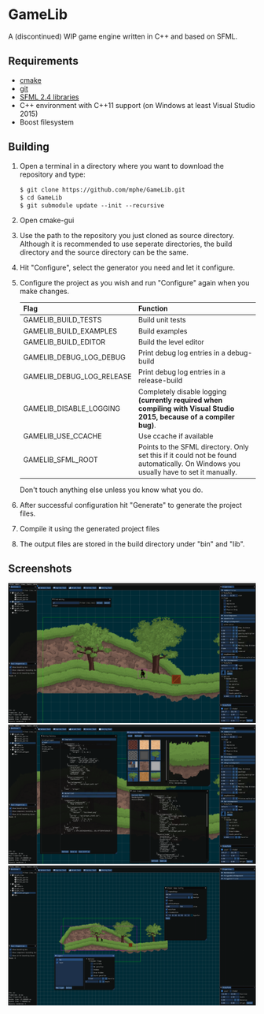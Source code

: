 # GameLib

A (discontinued) WIP game engine written in C++ and based on SFML.


## Requirements
- [cmake](https://cmake.org)
- [git](https://git-scm.com/)
- [SFML 2.4 libraries](http://www.sfml-dev.org/)
- C++ environment with C++11 support (on Windows at least Visual Studio 2015)
- Boost filesystem

## Building
1. Open a terminal in a directory where you want to download the repository and type:

    ```shell
    $ git clone https://github.com/mphe/GameLib.git
    $ cd GameLib
    $ git submodule update --init --recursive
    ```

2. Open cmake-gui
3. Use the path to the repository you just cloned as source directory. Although it is recommended to use seperate directories, the build directory and the source directory can be the same.
4. Hit "Configure", select the generator you need and let it configure.
5. Configure the project as you wish and run "Configure" again when you make changes.

    Flag                        |   Function
    ----------------------------|-------------------------------------------------
    GAMELIB_BUILD_TESTS         |   Build unit tests
    GAMELIB_BUILD_EXAMPLES      |   Build examples
    GAMELIB_BUILD_EDITOR        |   Build the level editor
    GAMELIB_DEBUG_LOG_DEBUG     |   Print debug log entries in a debug-build
    GAMELIB_DEBUG_LOG_RELEASE   |   Print debug log entries in a release-build
    GAMELIB_DISABLE_LOGGING     |   Completely disable logging **(currently required when compiling with Visual Studio 2015, because of a compiler bug)**.
    GAMELIB_USE_CCACHE          |   Use ccache if available
    GAMELIB_SFML_ROOT           |   Points to the SFML directory. Only set this if it could not be found automatically. On Windows you usually have to set it manually.

    Don't touch anything else unless you know what you do.

6. After successful configuration hit "Generate" to generate the project files.
7. Compile it using the generated project files
8. The output files are stored in the build directory under "bin" and "lib".


## Screenshots

![](img/editor1.png)
![](img/editor2.png)
![](img/editor3.png)

